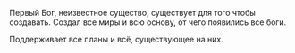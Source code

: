 Первый Бог, неизвестное существо, существует для того чтобы создавать.
Создал все миры и всю основу, от чего появились все боги.

Поддерживает все планы и всё, существующее на них.